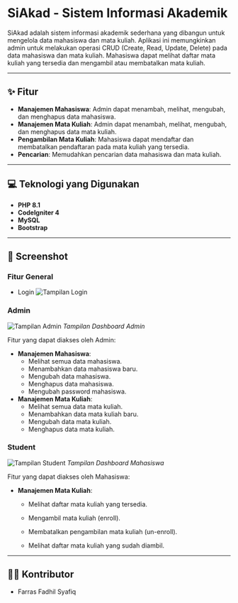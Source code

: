# SiAkad - Sistem Informasi Akademik

SiAkad adalah sistem informasi akademik sederhana yang dibangun untuk mengelola data mahasiswa dan mata kuliah. Aplikasi ini memungkinkan admin untuk melakukan operasi CRUD (Create, Read, Update, Delete) pada data mahasiswa dan mata kuliah. Mahasiswa dapat melihat daftar mata kuliah yang tersedia dan mengambil atau membatalkan mata kuliah.

---

## ✨ Fitur

* **Manajemen Mahasiswa**: Admin dapat menambah, melihat, mengubah, dan menghapus data mahasiswa.
* **Manajemen Mata Kuliah**: Admin dapat menambah, melihat, mengubah, dan menghapus data mata kuliah.
* **Pengambilan Mata Kuliah**: Mahasiswa dapat mendaftar dan membatalkan pendaftaran pada mata kuliah yang tersedia.
* **Pencarian**: Memudahkan pencarian data mahasiswa dan mata kuliah.

---

## 💻 Teknologi yang Digunakan

* **PHP 8.1**
* **CodeIgniter 4**
* **MySQL**
* **Bootstrap**

---

## 📸 Screenshot

### Fitur General
- Login
![Tampilan Login](https://github.com/user-attachments/assets/98b57aec-6de5-49b3-a76c-b195ac9f7daa)

### Admin

![Tampilan Admin](URL_ADMIN_SCREENSHOT)
*Tampilan Dashboard Admin*

Fitur yang dapat diakses oleh Admin:
- **Manajemen Mahasiswa**:
    - Melihat semua data mahasiswa.
    - Menambahkan data mahasiswa baru.
    - Mengubah data mahasiswa.
    - Menghapus data mahasiswa.
    - Mengubah password mahasiswa.
- **Manajemen Mata Kuliah**:
    - Melihat semua data mata kuliah.
    - Menambahkan data mata kuliah baru.
    - Mengubah data mata kuliah.
    - Menghapus data mata kuliah.

### Student

![Tampilan Student](URL_STUDENT_SCREENSHOT)
*Tampilan Dashboard Mahasiswa*

Fitur yang dapat diakses oleh Mahasiswa:
- **Manajemen Mata Kuliah**:
    - Melihat daftar mata kuliah yang tersedia.
  
    - Mengambil mata kuliah (enroll).
    - Membatalkan pengambilan mata kuliah (un-enroll).
    - Melihat daftar mata kuliah yang sudah diambil.

---

## 🧑‍💻 Kontributor

* Farras Fadhil Syafiq
